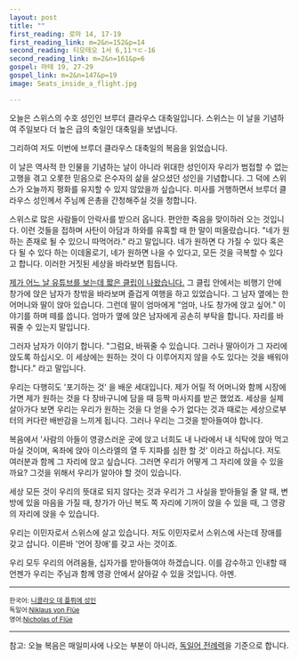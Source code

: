 ```yaml
---
layout: post
title: ""
first_reading: 로마 14, 17-19
first_reading_link: m=2&n=152&p=14
second_reading: 티모테오 1서 6,11ㄱㄷ-16
second_reading_link: m=2&n=161&p=6
gospel: 마태 19, 27-29
gospel_link: m=2&n=147&p=19
image: Seats_inside_a_flight.jpg

---
```

 
오늘은 스위스의 수호 성인인 브루더 클라우스 대축일입니다. 스위스는 이 날을
기념하여 주일보다 더 높은 급의 축일인 대축일을 보냅니다.

그리하여 저도 이번에
브루더 클라우스 대축일의 복음을 읽었습니다.

이 날은 역사적 한 인물을 기념하는 날이
아니라 위대한 성인이자 우리가 범접할 수 없는 고행을 겪고 오롯한 믿음으로 은수자의
삶을 살으셨던 성인을 기념합니다. 그 덕에 스위스가 오늘까지 평화를 유지할 수 있지
않았을까 싶습니다. 미사를 거행하면서 브루더 클라우스 성인께서 주님께 은총을
간청해주실 것을 청합니다.

스위스로 많은 사람들이 안락사를 받으러 옵니다. 편안한 죽음을
맞이하러 오는 것입니다. 이런 것들을 접하며 사탄이 아담과 하와를 유혹할 때 한 말이
떠올랐습니다. "네가 원하는 존재로 될 수 있으니 따먹어라." 라고 말입니다. 네가
원하면 다 가질 수 있다 혹은 다 될 수 있다 하는 이데올로기, 네가 원하면 나을 수
있다고, 모든 것을 극복할 수 있다고 합니다. 이러한 거짓된 세상을 바라보면 힘듭니다.

<a href="https://www.facebook.com/watch/?v=664602728084589">제가 어느 날 유튜브를 보는데 짧은 클립이 나왔습니다.</a> 그 클립 안에서는 비행기 안에
창가에 앉은 남자가 창밖을 바라보며 즐겁게 여행을 하고 있었습니다. 그 남자 옆에는
한 어머니와 딸이 앉아 있습니다. 그런데 딸이 엄마에게 "엄마, 나도 창가에 앉고 싶어."
이야기를 하며 떼를 씁니다. 엄마가 옆에 앉은 남자에게 공손히 부탁을 합니다. 자리를
바꿔줄 수 있는지 말입니다.

그러자 남자가 이야기 합니다. "그럼요, 바꿔줄 수
있습니다. 그러나 딸아이가 그 자리에 앉도록 하십시오. 이 세상에는 원하는 것이 다
이루어지지 않을 수도 있다는 것을 배워야 합니다." 라고 말입니다.

우리는 다행히도 '포기하는 것' 을 배운 세대입니다. 제가 어릴 적 어머니와 함께 시장에
가면 제가 원하는 것을 다 장바구니에 담을 때 등짝 마사지를 받곤 했었죠. 세상을 실제
살아가다 보면 우리는 우리가 원하는 것을 다 얻을 수가 없다는 것과 때로는
세상으로부터의 커다란 배반감을 느끼게 됩니다. 그러나 우리는 그것을 받아들여야
합니다.

복음에서 '사람의 아들이 영광스러운 곳에 앉고 너희도 내 나라에서 내 식탁에 앉아
먹고 마실 것이며, 옥좌에 앉아 이스라엘의 열 두 지파를 심한 할 것' 이라고 하십니다.
저도 여러분과 함께 그 자리에 앉고 싶습니다. 그러면 우리가 어떻게 그 자리에 앉을 수
있을까요? 그것을 위해서 우리가 알아야 할 것이 있습니다.

세상 모든 것이 우리의
뜻대로 되지 않다는 것과 우리가 그 사실을 받아들일 줄 알 때, 변방에 있을 마음을 가질
때, 창가가 아닌 복도 쪽 자리에 기꺼이 앉을 수 있을 때, 그 영광의 자리에 앉을 수
있습니다.

우리는 이민자로서 스위스에 살고 있습니다. 저도 이민자로서 스위스에
사는데 장애를 갖고 삽니다. 이른바 '언어 장애'를 갖고 사는 것이죠.

우리 모두 우리의
어려움들, 십자가를 받아들여야 하겠습니다. 이를 감수하고 인내할 때 언젠가 우리는
주님과 함께 영광 안에서 살아갈 수 있을 것입니다. 아멘.

<hr>

<small>한국어: <a href="https://maria.catholic.or.kr/sa_ho/list/view.asp?menugubun=saint&ctxtSaintID=214">니콜라오 데 플뤼에 성인</a> <br> 독일어:<a href="https://de.wikipedia.org/wiki/Niklaus_von_Fl%C3%BCe">Niklaus von Flüe</a> <br> 영어:<a href="https://en.wikipedia.org/wiki/Nicholas_of_Fl%C3%BCe">Nicholas of Flüe </a></small>

<hr>

참고: 오늘 복음은 매일미사에 나오는 부분이 아니라, <a href="https://www.bibelwerk.de/verein/was-wir-bieten/sonntagslesungen/alle-sonntagslesungen">독일어 전례력</a>을 기준으로 합니다.
